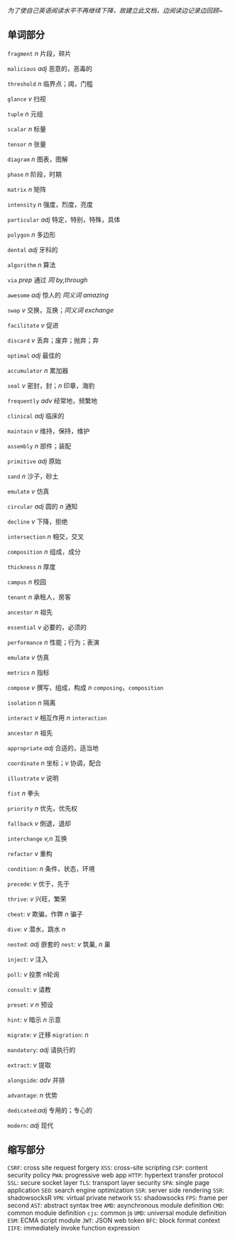 *为了使自己英语阅读水平不再继续下降，故建立此文档，边阅读边记录边回顾~*


## 单词部分

`fragment` *n* 片段，碎片

`malicious` *adj* 恶意的，恶毒的

`threshold` *n* 临界点；阈，门槛

`glance` *v* 扫视

`tuple` *n* 元组

`scalar` *n* 标量

`tensor` *n* 张量

`diagram` *n* 图表，图解

`phase` *n* 阶段，时期

`matrix` *n* 矩阵

`intensity` *n* 强度，烈度，亮度

`particular` *adj* 特定，特别，特殊，具体

`polygon` *n* 多边形

`dental` *adj* 牙科的

`algorithm` *n* 算法

`via` *prep* 通过 *同 by,through*

`awesome` *adj* 惊人的 *同义词 amazing*

`swap` *v* 交换，互换；*同义词 exchange*

`facilitate` *v* 促进

`discard` *v* 丢弃；废弃；抛弃；弃

`optimal` *adj* 最佳的

`accumulator` *n* 累加器

`seal` *v* 密封，封；*n* 印章，海豹

`frequently` *adv* 经常地，频繁地

`clinical` *adj* 临床的

`maintain` *v* 维持，保持，维护

`assembly` *n* 部件；装配

`primitive` *adj* 原始

`sand` *n* 沙子，砂土

`emulate` *v* 仿真

`circular` *adj* 圆的 *n* 通知

`decline` *v* 下降，拒绝

`intersection` *n* 相交，交叉

`composition` *n* 组成，成分

`thickness` *n* 厚度

`campus` *n* 校园

`tenant` *n* 承租人，房客

`ancestor` *n* 祖先

`essential` *v* 必要的，必须的

`performance` *n* 性能；行为；表演

`emulate` *v* 仿真

`metrics` *n* 指标

`compose` *v* 撰写，组成，构成  *n* `composing`，`composition`

`isolation` *n* 隔离

`interact` *v* 相互作用 *n* `interaction`

`ancestor` *n* 祖先

`appropriate` *adj* 合适的，适当地

`coordinate` *n* 坐标；*v* 协调，配合

`illustrate` *v* 说明

`fist` *n* 拳头

`priority` *n* 优先，优先权

`fallback` *v* 倒退，退却

`interchange` *v,n* 互换

`refactor` *v* 重构

`condition`: *n* 条件，状态，环境

`precede`: *v* 优于，先于

`thrive`: *v* 兴旺，繁荣

`cheat`: *v* 欺骗，作弊 *n* 骗子

`dive`: *v* 潜水，跳水 *n*

`nested`: *adj* 嵌套的  `nest`: *v* 筑巢, *n* 巢

`inject`: *v* 注入

`poll`: *v* 投票 *n*轮询

`consult`: *v* 请教

`preset`: *v* *n* 预设

`hint`: *v* 暗示 *n* 示意

`migrate`: *v* 迁移  `migration`: *n*

`mandatory`: *adj* 请执行的

`extract`: *v* 提取

`alongside`: *adv* 并排

`advantage`: *n* 优势

`dedicated`:*adj* 专用的；专心的

`modern`: *adj* 现代


## 缩写部分

`CSRF`: cross site request forgery
`XSS`: cross-site scripting
`CSP`: content security policy
`PWA`: progressive web app
`HTTP`: hypertext transfer protocol
`SSL`: secure socket layer
`TLS`: transport layer security
`SPA`: single page application
`SEO`: search engine optimization
`SSR`: server side rendering
`SSR`: shadowsocksR
`VPN`: virtual private network
`SS`: shadowsocks
`FPS`: frame per second
`AST`: abstract syntax tree
`AMD`: asynchronous module definition
`CMD`: common module definition
`cjs`: common js
`UMD`: universal module definition
`ESM`: ECMA script module
`JWT`: JSON web token
`BFC`: block format context
`IIFE`: immediately invoke function expression





